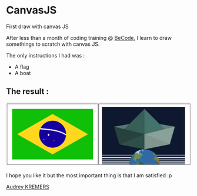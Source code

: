 # CanvasJS    
First draw with canvas JS    

After less than a month of coding training @ [BeCode](https://www.becode.org/), I learn to draw somethings to scratch with canvas JS.    

The only instructions I had was :
- A flag
- A boat

## The result :      

![My creations](https://github.com/AudreyKremers/CanvasJS/blob/audreycanvas/canvas.PNG)

I hope you like it but the most important thing is that I am satisfied :p

[Audrey KREMERS](https://www.linkedin.com/in/audrey-kremers-433776178/)
